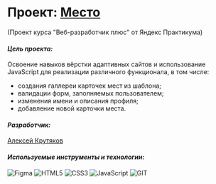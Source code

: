 # Проект: [Место](https://alexeykrutyakov.github.io/mesto-project/)

(Проект курса "Веб-разработчик плюс" от Яндекс Практикума)

#### _Цель проекта:_

Освоение навыков вёрстки адаптивных сайтов и использование JavaScript
для реализации различного функционала, в том числе:

- создания галлереи карточек мест из шаблона;
- валидации форм, заполняемых пользователем;
- изменения имени и описания профиля;
- добавление новой карточки места.

#### _Разработчик:_

[Алексей Крутяков](https://github.com/AlexeyKrutyakov)

#### _Используемые инструменты и технологии:_

![Figma](https://img.shields.io/badge/-Figma-011?&logo=figma)
![HTML5](https://img.shields.io/badge/-HTML5-011?&logo=html5)
![CSS3](https://img.shields.io/badge/-CSS3-011?&logo=css3)
![JavaScript](https://img.shields.io/badge/-JavaScript-011?&logo=javascript)
![GIT](https://img.shields.io/badge/-GIT-011?&logo=git)
